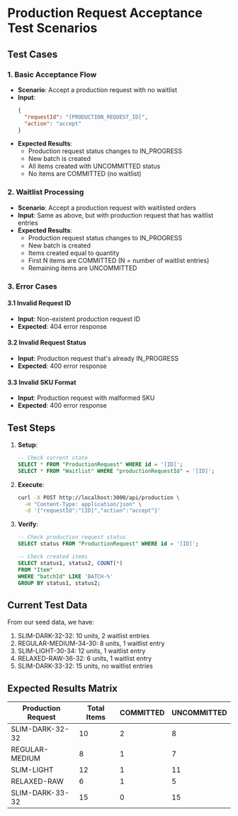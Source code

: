 # Production Request Acceptance Test Scenarios

## Test Cases

### 1. Basic Acceptance Flow
- **Scenario**: Accept a production request with no waitlist
- **Input**:
  ```json
  {
    "requestId": "[PRODUCTION_REQUEST_ID]",
    "action": "accept"
  }
  ```
- **Expected Results**:
  - Production request status changes to IN_PROGRESS
  - New batch is created
  - All items created with UNCOMMITTED status
  - No items are COMMITTED (no waitlist)

### 2. Waitlist Processing
- **Scenario**: Accept a production request with waitlisted orders
- **Input**: Same as above, but with production request that has waitlist entries
- **Expected Results**:
  - Production request status changes to IN_PROGRESS
  - New batch is created
  - Items created equal to quantity
  - First N items are COMMITTED (N = number of waitlist entries)
  - Remaining items are UNCOMMITTED

### 3. Error Cases
#### 3.1 Invalid Request ID
- **Input**: Non-existent production request ID
- **Expected**: 404 error response

#### 3.2 Invalid Request Status
- **Input**: Production request that's already IN_PROGRESS
- **Expected**: 400 error response

#### 3.3 Invalid SKU Format
- **Input**: Production request with malformed SKU
- **Expected**: 400 error response

## Test Steps

1. **Setup**:
   ```sql
   -- Check current state
   SELECT * FROM "ProductionRequest" WHERE id = '[ID]';
   SELECT * FROM "Waitlist" WHERE "productionRequestId" = '[ID]';
   ```

2. **Execute**:
   ```bash
   curl -X POST http://localhost:3000/api/production \
     -H "Content-Type: application/json" \
     -d '{"requestId":"[ID]","action":"accept"}'
   ```

3. **Verify**:
   ```sql
   -- Check production request status
   SELECT status FROM "ProductionRequest" WHERE id = '[ID]';
   
   -- Check created items
   SELECT status1, status2, COUNT(*) 
   FROM "Item" 
   WHERE "batchId" LIKE 'BATCH-%' 
   GROUP BY status1, status2;
   ```

## Current Test Data
From our seed data, we have:
1. SLIM-DARK-32-32: 10 units, 2 waitlist entries
2. REGULAR-MEDIUM-34-30: 8 units, 1 waitlist entry
3. SLIM-LIGHT-30-34: 12 units, 1 waitlist entry
4. RELAXED-RAW-36-32: 6 units, 1 waitlist entry
5. SLIM-DARK-33-32: 15 units, no waitlist entries

## Expected Results Matrix

| Production Request | Total Items | COMMITTED | UNCOMMITTED |
|-------------------|-------------|-----------|-------------|
| SLIM-DARK-32-32   | 10          | 2         | 8           |
| REGULAR-MEDIUM    | 8           | 1         | 7           |
| SLIM-LIGHT        | 12          | 1         | 11          |
| RELAXED-RAW       | 6           | 1         | 5           |
| SLIM-DARK-33-32   | 15          | 0         | 15          | 
